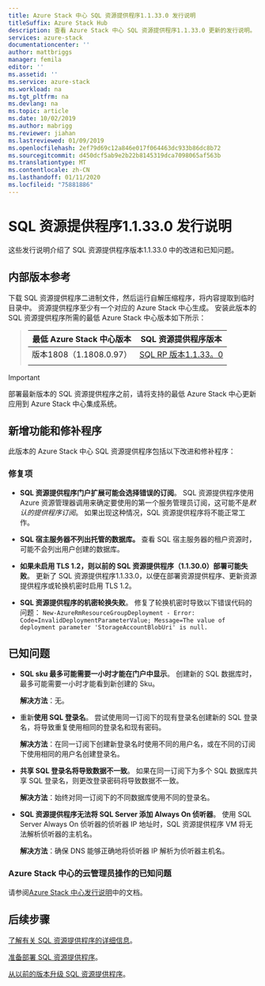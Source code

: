 ```yaml
---
title: Azure Stack 中心 SQL 资源提供程序1.1.33.0 发行说明
titleSuffix: Azure Stack Hub
description: 查看 Azure Stack 中心 SQL 资源提供程序1.1.33.0 更新的发行说明。
services: azure-stack
documentationcenter: ''
author: mattbriggs
manager: femila
editor: ''
ms.assetid: ''
ms.service: azure-stack
ms.workload: na
ms.tgt_pltfrm: na
ms.devlang: na
ms.topic: article
ms.date: 10/02/2019
ms.author: mabrigg
ms.reviewer: jiahan
ms.lastreviewed: 01/09/2019
ms.openlocfilehash: 2ef79d69c12a846e017f064463dc933b86dc8b72
ms.sourcegitcommit: d450dcf5ab9e2b22b8145319dca7098065af563b
ms.translationtype: MT
ms.contentlocale: zh-CN
ms.lasthandoff: 01/11/2020
ms.locfileid: "75881886"
---
```

# <a name="sql-resource-provider-11330-release-notes"></a>SQL 资源提供程序1.1.33.0 发行说明

这些发行说明介绍了 SQL 资源提供程序版本1.1.33.0 中的改进和已知问题。

## <a name="build-reference"></a>内部版本参考
下载 SQL 资源提供程序二进制文件，然后运行自解压缩程序，将内容提取到临时目录中。 资源提供程序至少有一个对应的 Azure Stack 中心生成。 安装此版本的 SQL 资源提供程序所需的最低 Azure Stack 中心版本如下所示：

> |最低 Azure Stack 中心版本|SQL 资源提供程序版本|
> |-----|-----|
> |版本1808（1.1808.0.97）|[SQL RP 版本1.1.33。0](https://aka.ms/azurestacksqlrp11330)|  
> |     |     |

> [!IMPORTANT]
> 部署最新版本的 SQL 资源提供程序之前，请将支持的最低 Azure Stack 中心更新应用到 Azure Stack 中心集成系统。

## <a name="new-features-and-fixes"></a>新增功能和修补程序
此版本的 Azure Stack 中心 SQL 资源提供程序包括以下改进和修补程序：

### <a name="fixes"></a>修复项

- **SQL 资源提供程序门户扩展可能会选择错误的订阅**。 SQL 资源提供程序使用 Azure 资源管理器调用来确定要使用的第一个服务管理员订阅，这可能不是*默认的提供程序订阅*。 如果出现这种情况，SQL 资源提供程序将不能正常工作。

- **SQL 宿主服务器不列出托管的数据库。** 查看 SQL 宿主服务器的租户资源时，可能不会列出用户创建的数据库。

- **如果未启用 TLS 1.2，则以前的 SQL 资源提供程序（1.1.30.0）部署可能失败**。 更新了 SQL 资源提供程序1.1.33.0，以便在部署资源提供程序、更新资源提供程序或轮换机密时启用 TLS 1.2。

- **SQL 资源提供程序的机密轮换失败**。 修复了轮换机密时导致以下错误代码的问题： `New-AzureRmResourceGroupDeployment - Error: Code=InvalidDeploymentParameterValue; Message=The value of deployment parameter 'StorageAccountBlobUri' is null.`

## <a name="known-issues"></a>已知问题

- **SQL sku 最多可能需要一小时才能在门户中显示**。 创建新的 SQL 数据库时，最多可能需要一小时才能看到新创建的 Sku。

    **解决方法**：无。

- 重新**使用 SQL 登录名**。 尝试使用同一订阅下的现有登录名创建新的 SQL 登录名，将导致重复使用相同的登录名和现有密码。

    **解决方法**：在同一订阅下创建新登录名时使用不同的用户名，或在不同的订阅下使用相同的用户名创建登录名。

- **共享 SQL 登录名将导致数据不一致**。 如果在同一订阅下为多个 SQL 数据库共享 SQL 登录名，则更改登录密码将导致数据不一致。

    **解决方法**：始终对同一订阅下的不同数据库使用不同的登录名。

- **SQL 资源提供程序无法将 SQL Server 添加 Always On 侦听器**。 使用 SQL Server Always On 侦听器的侦听器 IP 地址时，SQL 资源提供程序 VM 将无法解析侦听器的主机名。

    **解决方法**：确保 DNS 能够正确地将侦听器 IP 解析为侦听器主机名。

### <a name="known-issues-for-cloud-admins-operating-azure-stack-hub"></a>Azure Stack 中心的云管理员操作的已知问题
请参阅[Azure Stack 中心发行说明](azure-stack-servicing-policy.md)中的文档。

## <a name="next-steps"></a>后续步骤
[了解有关 SQL 资源提供程序的详细信息](azure-stack-sql-resource-provider.md)。

[准备部署 SQL 资源提供程序](azure-stack-sql-resource-provider-deploy.md#prerequisites)。

[从以前的版本升级 SQL 资源提供程序](azure-stack-sql-resource-provider-update.md)。